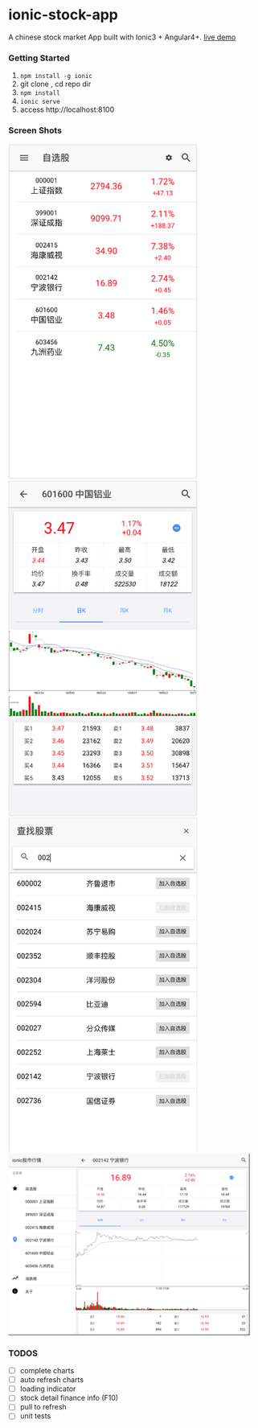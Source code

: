 # ionic-stock-app
A chinese stock market App built with Ionic3 + Angular4+. [live demo](http://todo.com)

### Getting Started

1. `npm install -g ionic`
2. git clone , cd repo dir
3. `npm install`
4. `ionic serve`
5. access http://localhost:8100

### Screen Shots

<img src="resources/screenshots/favors.png" alt="自选股" width="376">
<img src="resources/screenshots/details.png" alt="详细" width="376">
<img src="resources/screenshots/search.png" alt="搜索" width="376">
<img src="resources/screenshots/pad.png" alt="pad" width="480">

### TODOS

- [ ] complete charts
- [ ] auto refresh charts
- [ ] loading indicator
- [ ] stock detail finance info (F10)
- [ ] pull to refresh
- [ ] unit tests
